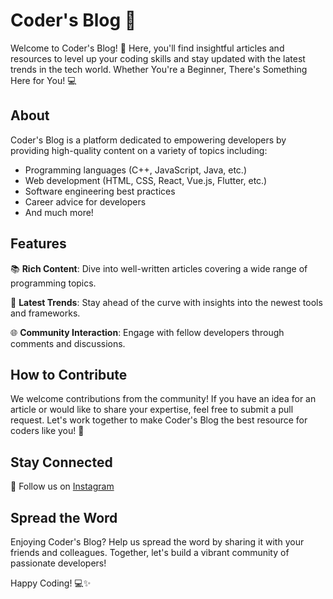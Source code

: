 # Coder's Blog 🚀

Welcome to Coder's Blog! 🌟 Here, you'll find insightful articles and resources to level up your coding skills and stay updated with the latest trends in the tech world. Whether You're a Beginner, There's Something Here for You! 💻

## About
Coder's Blog is a platform dedicated to empowering developers by providing high-quality content on a variety of topics including:

- Programming languages (C++, JavaScript, Java, etc.)
- Web development (HTML, CSS, React, Vue.js, Flutter, etc.)
- Software engineering best practices
- Career advice for developers
- And much more!

## Features
📚 **Rich Content**: Dive into well-written articles covering a wide range of programming topics.

🚀 **Latest Trends**: Stay ahead of the curve with insights into the newest tools and frameworks.

🌐 **Community Interaction**: Engage with fellow developers through comments and discussions.

## How to Contribute
We welcome contributions from the community! If you have an idea for an article or would like to share your expertise, feel free to submit a pull request. Let's work together to make Coder's Blog the best resource for coders like you! 🚀

## Stay Connected
🌟 Follow us on [Instagram](https://www.instagram.com/ankit._.dhattarwal/)

## Spread the Word
Enjoying Coder's Blog? Help us spread the word by sharing it with your friends and colleagues. Together, let's build a vibrant community of passionate developers!

Happy Coding! 💻✨
